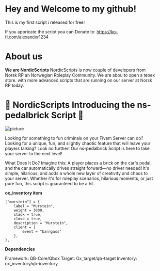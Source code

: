 # Hey and Welcome to my github!

This is my first script i released for free!


If you appricate the script you can Donate to: https://ko-fi.com/alexander1234

# About us

**We are NordicScripts**
NordicScripts is now couple of developers from Norsk RP
an Norwegian Roleplay Community. We are abou to open a tebex store.
with more advanced scripts that are running on our server at Norsk RP today.

# 🚗 NordicScripts Introducing the ns-pedalbrick Script 🚗

![picture](https://dunb17ur4ymx4.cloudfront.net/packages/images/fe1e3f610a62eb8abaa6b148a4b4d8a3951312e3.webp)


Looking for something to fun criminals on your Fivem Server can do? Looking for a unique, fun, and slightly chaotic feature that will leave your players talking? Look no further! Our ns-pedalbrick Script is here to take your server to the next level!

What Does It Do?
Imagine this: A player places a brick on the car's pedal, and the car automatically drives straight forward—no driver needed! It's simple, 
hilarious, and adds a whole new layer of creativity and chaos to your server. Whether it's for roleplay scenarios, hilarious moments, 
or just pure fun, this script is guaranteed to be a hit.

**ox_inventory item**
```
["murstein"] = {
    label = "Murstein",
    weight = 3000,
    stack = true,
    close = true,
    description = "Murstein",
    client = {
        event = "banngass"
    },
},
```


**Dependencies**

Framework: QB-Core/Qbox
Target: Ox_target/qb-target
Inventory: ox_inventory/qb-inventory
